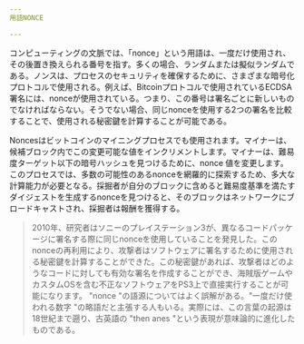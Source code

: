 ```yaml
---
用語NONCE

---
```

コンピューティングの文脈では、「nonce」という用語は、一度だけ使用され、その後置き換えられる番号を指す。多くの場合、ランダムまたは擬似ランダムである。ノンスは、プロセスのセキュリティを確保するために、さまざまな暗号化プロトコルで使用される。例えば、Bitcoinプロトコルで使用されているECDSA署名には、nonceが使用されている。つまり、この番号は署名ごとに新しいものでなければならない。そうでない場合、同じnonceを使用する2つの署名を比較することで、使用される秘密鍵を計算することが可能である。

Noncesはビットコインのマイニングプロセスでも使用されます。マイナーは、候補ブロック内でこの変更可能な値をインクリメントします。マイナーは、難易度ターゲット以下の暗号ハッシュを見つけるために、nonce 値を変更します。このプロセスでは、多数の可能性のあるnonceを網羅的に探索するため、多大な計算能力が必要となる。採掘者が自分のブロックに含めると難易度基準を満たすダイジェストを生成するnonceを見つけると、そのブロックはネットワークにブロードキャストされ、採掘者は報酬を獲得する。

> 2010年、研究者はソニーのプレイステーション3が、異なるコードパッケージに署名する際に同じnonceを使用していることを発見した。このnonceの再利用により、攻撃者はソフトウェアに署名するために使用される秘密鍵を計算することができた。この秘密鍵があれば、攻撃者はどのようなコードに対しても有効な署名を作成することができ、海賊版ゲームやカスタムOSを含む不正なソフトウェアをPS3上で直接実行することが可能になります。
> "nonce "の語源についてはよく誤解がある。"一度だけ使われる数字 "の略語だと主張する人もいる。実際には、この言葉の起源は18世紀まで遡り、古英語の "then anes "という表現が意味論的に進化したものである。